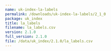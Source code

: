 ```yaml
---
name: uk-index-la-labels
permalink: /downloads/uk-index-la-labels/2_1_0
package: uk_index
title: la_labels
filename: la_labels.csv
version: 2.1.0
full_version: 2.1.0
file: /data/uk_index/2.1.0/la_labels.csv
---
```


